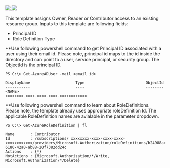 <a href="https://portal.azure.com/#create/Microsoft.Template/uri/https%3A%2F%2Fraw.githubusercontent.com%2FAzure%2Fazure-quickstart-templates%2Fmaster%2F101-rbac-builtinrole-resourcegroup%2Fazuredeploy.json" target="_blank">
    <img src="http://azuredeploy.net/deploybutton.png"/>
</a>
<a href="http://armviz.io/#/?load=https%3A%2F%2Fraw.githubusercontent.com%2FAzure%2Fazure-quickstart-templates%2Fmaster%2F101-rbac-builtinrole-resourcegroup%2Fazuredeploy.json" target="_blank">
  <img src="http://armviz.io/visualizebutton.png"/>
</a>

This template assigns Owner, Reader or Contributor access to an existing resource group. Inputs to this template are following fields:

- Principal ID
- Role Definition Type


**Use following powershell command to get Principal ID associated with a user using their email id. Please note, principal id maps to the id inside the directory and can point to a user, service principal, or security group. The ObjectId is the principal ID.

    PS C:\> Get-AzureADUser -mail <email id>
    
    DisplayName                    Type                           ObjectId
    -----------                    ----                           --------
    <NAME>                                                        xxxxxxxx-xxxx-xxxx-xxxx-xxxxxxxxxxxx


**Use following powershell command to learn about RoleDefinitions. Please note, the template already uses appropriate roleDefinition Id. The applicable RoleDefinition names are avialable in the parameter dropdown. 

    PS C:\> Get-AzureRoleDefinition | fl

    Name       : Contributor
    Id         : /subscriptions/ xxxxxxxx-xxxx-xxxx-xxxx-xxxxxxxxxxxx/providers/Microsoft.Authorization/roleDefinitions/b24988ac-6180-42a0-ab88-20f7382dd24c
    Actions    : {*}
    NotActions : {Microsoft.Authorization/*/Write, Microsoft.Authorization/*/Delete} 
